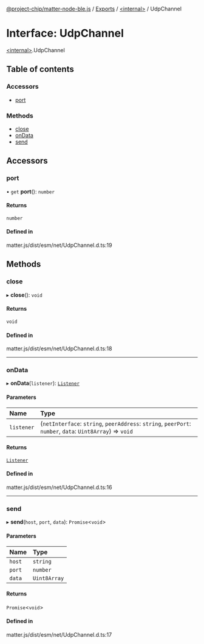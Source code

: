 [@project-chip/matter-node-ble.js](../README.md) / [Exports](../modules.md) / [\<internal\>](../modules/internal_.md) / UdpChannel

# Interface: UdpChannel

[\<internal\>](../modules/internal_.md).UdpChannel

## Table of contents

### Accessors

- [port](internal_.UdpChannel.md#port)

### Methods

- [close](internal_.UdpChannel.md#close)
- [onData](internal_.UdpChannel.md#ondata)
- [send](internal_.UdpChannel.md#send)

## Accessors

### port

• `get` **port**(): `number`

#### Returns

`number`

#### Defined in

matter.js/dist/esm/net/UdpChannel.d.ts:19

## Methods

### close

▸ **close**(): `void`

#### Returns

`void`

#### Defined in

matter.js/dist/esm/net/UdpChannel.d.ts:18

___

### onData

▸ **onData**(`listener`): [`Listener`](internal_.Listener.md)

#### Parameters

| Name | Type |
| :------ | :------ |
| `listener` | (`netInterface`: `string`, `peerAddress`: `string`, `peerPort`: `number`, `data`: `Uint8Array`) => `void` |

#### Returns

[`Listener`](internal_.Listener.md)

#### Defined in

matter.js/dist/esm/net/UdpChannel.d.ts:16

___

### send

▸ **send**(`host`, `port`, `data`): `Promise`\<`void`\>

#### Parameters

| Name | Type |
| :------ | :------ |
| `host` | `string` |
| `port` | `number` |
| `data` | `Uint8Array` |

#### Returns

`Promise`\<`void`\>

#### Defined in

matter.js/dist/esm/net/UdpChannel.d.ts:17
